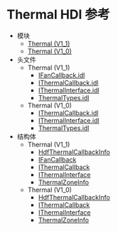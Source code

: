 # Thermal HDI 参考

- 模块
    - [Thermal (V1_1)](thermal_v11.md)
    - [Thermal (V1_0)](thermal_v10.md)
- 头文件
    - Thermal (V1_1)
        - [IFanCallback.idl](_i_fan_callback_8idl_v11.md)
        - [IThermalCallback.idl](_i_thermal_callback_8idl_v11.md)
        - [IThermalInterface.idl](_i_thermal_interface_8idl_v11.md)
        - [ThermalTypes.idl](_thermal_types_8idl_v11.md)
    - Thermal (V1_0)
        - [IThermalCallback.idl](_i_thermal_callback_8idl_v10.md)
        - [IThermalInterface.idl](_i_thermal_interface_8idl_v10.md)
        - [ThermalTypes.idl](_thermal_types_8idl_v10.md)
- 结构体
    - Thermal (V1_1)
        - [HdfThermalCallbackInfo](_hdf_thermal_callback_info_v11.md)
        - [IFanCallback](interface_i_fan_callback_v11.md)
        - [IThermalCallback](interface_i_thermal_callback_v11.md)
        - [IThermalInterface](interface_i_thermal_interface_v11.md)
        - [ThermalZoneInfo](_thermal_zone_info_v11.md)
	- Thermal (V1_0)
        - [HdfThermalCallbackInfo](_hdf_thermal_callback_info_v10.md)
        - [IThermalCallback](interface_i_thermal_callback_v10.md)
        - [IThermalInterface](interface_i_thermal_interface_v10.md)
        - [ThermalZoneInfo](_thermal_zone_info_v10.md)
